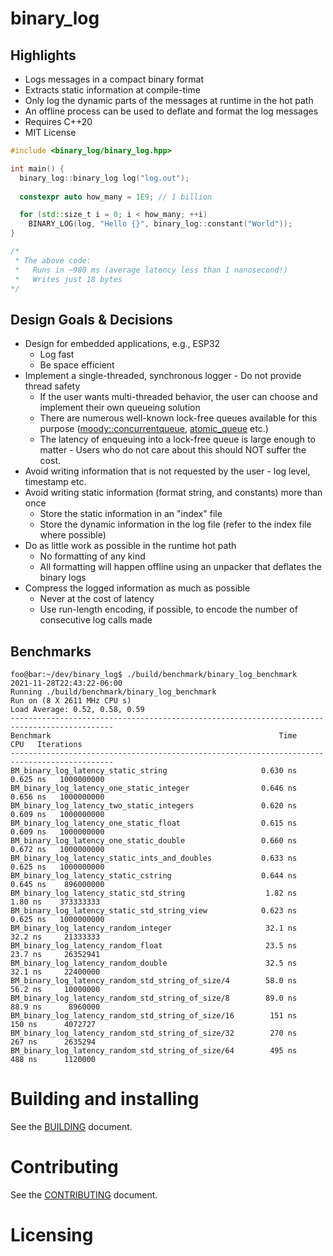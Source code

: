 # binary_log

## Highlights

* Logs messages in a compact binary format
* Extracts static information at compile-time
* Only log the dynamic parts of the messages at runtime in the hot path
* An offline process can be used to deflate and format the log messages
* Requires C++20
* MIT License

```cpp
#include <binary_log/binary_log.hpp>

int main() {
  binary_log::binary_log log("log.out");
  
  constexpr auto how_many = 1E9; // 1 billion

  for (std::size_t i = 0; i < how_many; ++i)
    BINARY_LOG(log, "Hello {}", binary_log::constant("World"));
}

/*
 * The above code:
 *   Runs in ~980 ms (average latency less than 1 nanosecond!)
 *   Writes just 18 bytes
*/
```

## Design Goals & Decisions

* Design for embedded applications, e.g., ESP32
  - Log fast
  - Be space efficient
* Implement a single-threaded, synchronous logger - Do not provide thread safety
  - If the user wants multi-threaded behavior, the user can choose and implement their own queueing solution
  - There are numerous well-known lock-free queues available for this purpose ([moody::concurrentqueue](https://github.com/cameron314/concurrentqueue), [atomic_queue](https://github.com/max0x7ba/atomic_queue) etc.)
  - The latency of enqueuing into a lock-free queue is large enough to matter - Users who do not care about this should NOT suffer the cost.
* Avoid writing information that is not requested by the user - log level, timestamp etc.
* Avoid writing static information (format string, and constants) more than once
  - Store the static information in an "index" file 
  - Store the dynamic information in the log file (refer to the index file where possible)
* Do as little work as possible in the runtime hot path
  - No formatting of any kind
  - All formatting will happen offline using an unpacker that deflates the binary logs
* Compress the logged information as much as possible
  - Never at the cost of latency
  - Use run-length encoding, if possible, to encode the number of consecutive log calls made

## Benchmarks

```console
foo@bar:~/dev/binary_log$ ./build/benchmark/binary_log_benchmark
2021-11-28T22:43:22-06:00
Running ./build/benchmark/binary_log_benchmark
Run on (8 X 2611 MHz CPU s)
Load Average: 0.52, 0.58, 0.59
---------------------------------------------------------------------------------------------
Benchmark                                                   Time             CPU   Iterations
---------------------------------------------------------------------------------------------
BM_binary_log_latency_static_string                     0.630 ns        0.625 ns   1000000000
BM_binary_log_latency_one_static_integer                0.646 ns        0.656 ns   1000000000
BM_binary_log_latency_two_static_integers               0.620 ns        0.609 ns   1000000000
BM_binary_log_latency_one_static_float                  0.615 ns        0.609 ns   1000000000
BM_binary_log_latency_one_static_double                 0.660 ns        0.672 ns   1000000000
BM_binary_log_latency_static_ints_and_doubles           0.633 ns        0.625 ns   1000000000
BM_binary_log_latency_static_cstring                    0.644 ns        0.645 ns    896000000
BM_binary_log_latency_static_std_string                  1.82 ns         1.80 ns    373333333
BM_binary_log_latency_static_std_string_view            0.623 ns        0.625 ns   1000000000
BM_binary_log_latency_random_integer                     32.1 ns         32.2 ns     21333333
BM_binary_log_latency_random_float                       23.5 ns         23.7 ns     26352941
BM_binary_log_latency_random_double                      32.5 ns         32.1 ns     22400000
BM_binary_log_latency_random_std_string_of_size/4        58.0 ns         56.2 ns     10000000
BM_binary_log_latency_random_std_string_of_size/8        89.0 ns         88.9 ns      8960000
BM_binary_log_latency_random_std_string_of_size/16        151 ns          150 ns      4072727
BM_binary_log_latency_random_std_string_of_size/32        270 ns          267 ns      2635294
BM_binary_log_latency_random_std_string_of_size/64        495 ns          488 ns      1120000
```

# Building and installing

See the [BUILDING](BUILDING.md) document.

# Contributing

See the [CONTRIBUTING](CONTRIBUTING.md) document.

# Licensing

<!--
Please go to https://choosealicense.com/ and choose a license that fits your
needs. GNU GPLv3 is a pretty nice option ;-)
-->
